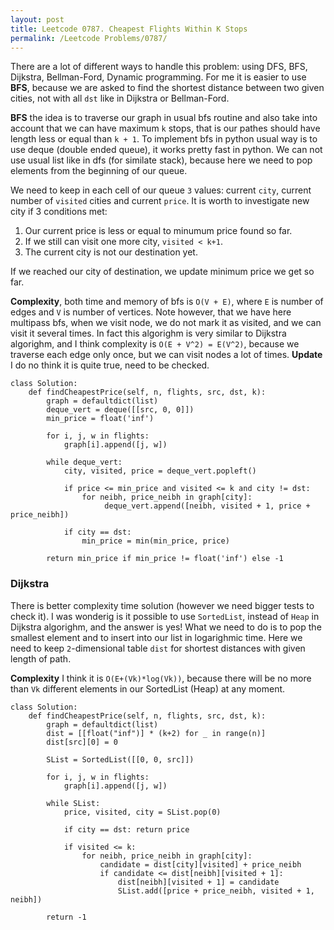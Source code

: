 ```yaml
---
layout: post
title: Leetcode 0787. Cheapest Flights Within K Stops
permalink: /Leetcode Problems/0787/
---
```


There are a lot of different ways to handle this problem: using DFS, BFS, Dijkstra, Bellman-Ford, Dynamic programming. For me it is easier to use **BFS**, because we are asked to find the shortest distance between two given cities, not with all `dst` like in Dijkstra or Bellman-Ford. 

**BFS** the idea is to traverse our graph in usual bfs routine and also take into account that we can have maximum `k` stops, that is our pathes should have length less or equal than `k + 1`. To implement bfs in python usual way is to use deque (double ended queue), it works pretty fast in python. We can not use usual list like in dfs (for similate stack), because here we need to pop elements from the beginning of our queue.

We need to keep in each cell of our queue `3` values: current `city`, current number of `visited` cities and current `price`. It is worth to investigate new city if 3 conditions met:
1. Our current price is less or equal to minumum price found so far.
2. If we still can visit one more city, `visited < k+1`.
3. The current city is not our destination yet.

If we reached our city of destination, we update minimum price we get so far.

**Complexity**, both time and memory of bfs is `O(V + E)`, where `E` is number of edges and `V` is number of vertices. Note however, that we have here multipass bfs, when we visit node, we do not mark it as visited, and we can visit it several times. In fact this algorighm is very similar to Dijkstra algorighm, and I think complexity is `O(E + V^2) = E(V^2)`, because we traverse each edge only once, but we can visit nodes a lot of times. **Update** I do no think it is quite true, need to be checked.


```
class Solution:
    def findCheapestPrice(self, n, flights, src, dst, k):
        graph = defaultdict(list)
        deque_vert = deque([[src, 0, 0]])
        min_price = float('inf')
     
        for i, j, w in flights: 
            graph[i].append([j, w])

        while deque_vert:
            city, visited, price = deque_vert.popleft()

            if price <= min_price and visited <= k and city != dst:
                for neibh, price_neibh in graph[city]:
                     deque_vert.append([neibh, visited + 1, price + price_neibh])
            
            if city == dst:
                min_price = min(min_price, price)
                
        return min_price if min_price != float('inf') else -1
```

### Dijkstra 

There is better complexity time solution (however we need bigger tests to check it).
I was wonderig is it possible to use `SortedList`, instead of `Heap` in Dijkstra algorighm, and the answer is yes! What we need to do is to pop the smallest element and to insert into our list in logarighmic time. Here we need to keep `2`-dimensional table `dist` for shortest distances with given length of path. 

**Complexity** I think it is `O(E+(Vk)*log(Vk))`, because there will be no more than `Vk` different elements in our SortedList (Heap) at any moment.

```
class Solution:
    def findCheapestPrice(self, n, flights, src, dst, k):
        graph = defaultdict(list)
        dist = [[float("inf")] * (k+2) for _ in range(n)] 
        dist[src][0] = 0

        SList = SortedList([[0, 0, src]])
        
        for i, j, w in flights: 
            graph[i].append([j, w])
        
        while SList:
            price, visited, city = SList.pop(0)

            if city == dst: return price
            
            if visited <= k:
                for neibh, price_neibh in graph[city]: 
                    candidate = dist[city][visited] + price_neibh
                    if candidate <= dist[neibh][visited + 1]:
                        dist[neibh][visited + 1] = candidate
                        SList.add([price + price_neibh, visited + 1, neibh])
                        
        return -1
```